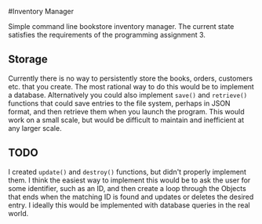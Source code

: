 #Inventory Manager

Simple command line bookstore inventory manager. The current state satisfies the requirements of the programming assignment 3.


## Storage

Currently there is no way to persistently store the books, orders, customers etc. that you create. The most rational way to do this would be to implement a database. Alternatively you could also implement `save()` and `retrieve()` functions that could save entries to the file system, perhaps in JSON format, and then retrieve them when you launch the program. This would work on a small scale, but would be difficult to maintain and inefficient at any larger scale.


## TODO 

I created `update()` and `destroy()` functions, but didn't properly implement them. I think the easiest way to implement this would be to ask the user for some identifier, such as an ID, and then create a loop through the Objects that ends when the matching ID is found and updates or deletes the desired entry. I ideally this would be implemented with database queries in the real world.

